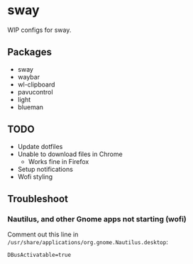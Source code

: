 # sway

WIP configs for sway.

## Packages

- sway
- waybar
- wl-clipboard
- pavucontrol
- light
- blueman

## TODO

- Update dotfiles
- Unable to download files in Chrome
  - Works fine in Firefox
- Setup notifications
- Wofi styling

## Troubleshoot

### Nautilus, and other Gnome apps not starting (wofi)

Comment out this line in `/usr/share/applications/org.gnome.Nautilus.desktop`:

```
DBusActivatable=true
```
